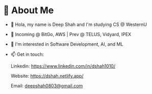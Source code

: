 # 💫 About Me

- 👋 Hola, my name is Deep Shah and I'm studying CS @ WesternU
  
- 🔭 Incoming @ BitGo, AWS | Prev @ TELUS, Vidyard, IPEX

- 👀 I'm interested in Software Development, AI, and ML 

- 📫 Get in touch:

     Linkedin: https://www.linkedin.com/in/dshah1010/
  
     Website: https://dshah.netlify.app/
  
     Email: deepshah0803@gmail.com
